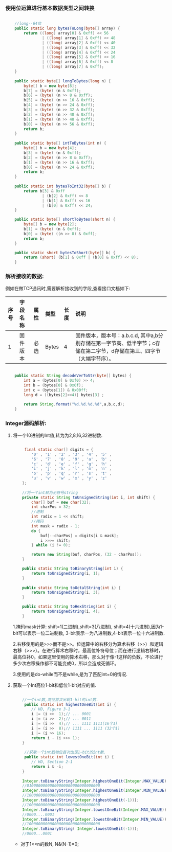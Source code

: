 ### 使用位运算进行基本数据类型之间转换

```java

	//long--64位
	public static long bytesToLong(byte[] array) {
        return ((long) array[0] & 0xff) << 56 
				| ((long) array[1] & 0xff) << 48
				| ((long) array[2] & 0xff) << 40
                | ((long) array[3] & 0xff) << 32 
				| ((long) array[4] & 0xff) << 24
				| ((long) array[5] & 0xff) << 16
                | ((long) array[6] & 0xff) << 8 
				| ((long) array[7] & 0xff);
    }
	
	public static byte[] longToBytes(long n) {
        byte[] b = new byte[8];
        b[7] = (byte) (n & 0xff);
        b[6] = (byte) (n >> 8 & 0xff);
        b[5] = (byte) (n >> 16 & 0xff);
        b[4] = (byte) (n >> 24 & 0xff);
        b[3] = (byte) (n >> 32 & 0xff);
        b[2] = (byte) (n >> 40 & 0xff);
        b[1] = (byte) (n >> 48 & 0xff);
        b[0] = (byte) (n >> 56 & 0xff);
        return b;
    }
	
	public static byte[] intToBytes(int n) {
        byte[] b = new byte[4];
        b[3] = (byte) (n & 0xff);
        b[2] = (byte) (n >> 8 & 0xff);
        b[1] = (byte) (n >> 16 & 0xff);
        b[0] = (byte) (n >> 24 & 0xff);
        return b;
    }
	
	public static int bytesToInt32(byte[] b) {
        return b[3] & 0xff 
				| (b[2] & 0xff) << 8 
				| (b[1] & 0xff) << 16 
				| (b[0] & 0xff) << 24;
    }

	public static byte[] shortToBytes(short n) {
        byte[] b = new byte[2];
        b[1] = (byte) (n & 0xff);
        b[0] = (byte) ((n >> 8) & 0xff);
        return b;
    }

	public static short bytesToShort(byte[] b) {
        return (short) (b[1] & 0xff | (b[0] & 0xff) << 8);
    }
```

### 解析接收的数据:

例如在做TCP通讯时,需要解析接收到的字段,查看接口文档如下:

|序号|	字段名称|	属性|	类型|	长度|	说明|
| :----- |:-----| :-----| :-----| :-----| :-----|
|1	|固件版本|	必选|	Bytes|	4|	固件版本，版本号：a.b.c.d,  其中a,b分别存储在第一字节高、低半字节；c存储在第二字节，d存储在第三、四字节（大端字节序）。|

```java

	public static String decodeVerToStr(byte[] bytes) {
        int a = (bytes[0] & 0xf0) >> 4;
        int b = (bytes[0] & 0x0f);
        int c = (bytes[1]) & 0x00ff;
        long d = ((bytes[2]<<4)| bytes[3] ;

        return String.format("%d.%d.%d.%d",a,b,c,d);
    }

```

### Integer源码解析:

1. 将一个10进制的Int值,转为为2,8,16,32进制数.

	```java
	
		 final static char[] digits = {
	        '0' , '1' , '2' , '3' , '4' , '5' ,
	        '6' , '7' , '8' , '9' , 'a' , 'b' ,
	        'c' , 'd' , 'e' , 'f' , 'g' , 'h' ,
	        'i' , 'j' , 'k' , 'l' , 'm' , 'n' ,
	        'o' , 'p' , 'q' , 'r' , 's' , 't' ,
	        'u' , 'v' , 'w' , 'x' , 'y' , 'z'
	    };
		
		//将一个int转为无符号string
		private static String toUnsignedString(int i, int shift) {
	        char[] buf = new char[32];
	        int charPos = 32;
			//进制
	        int radix = 1 << shift;
			//掩码
	        int mask = radix - 1;
	        do {
	            buf[--charPos] = digits[i & mask];
	            i >>>= shift;
	        } while (i != 0);
	
	        return new String(buf, charPos, (32 - charPos));
	    }
	
		public static String toBinaryString(int i) {
	        return toUnsignedString(i, 1);
	    }
		
		public static String toOctalString(int i) {
	        return toUnsignedString(i, 3);
	    }
	
		public static String toHexString(int i) {
	        return toUnsignedString(i, 4);
	    }
	```

	1.掩码mask计算: shift=1(二进制),shift=3(八进制), shift=4(十六进制),因为1-bit可以表示一位二进制数, 3-bit表示一为八进制数,4-bit表示一位十六进制数.
	
	2.右移使用的是>>>而不是>>。位运算中的右移分为算术右移（>>）和逻辑右移（>>>）。在进行算术右移时，最高位补符号位；而在进行逻辑右移时，最高位补0。如果这里使用的算术右移，那么对于像-1这样的负数，不论进行多少次右移操作都不可能变成0，所以会造成死循环。
	
	3.使用的是do-while而不是while,是为了匹配int=0的情况.

2. 获取一个Int高位1-bit和低位1-bit对应的值.

	```java
		
		//一个int数,高位首次出现1-bit的int数.
		 public static int highestOneBit(int i) {
	        // HD, Figure 3-1
	        i |= (i >>  1);// ... 0001
	        i |= (i >>  2);// ... 0011
	        i |= (i >>  4);// ... 1111 1111(16个1)
	        i |= (i >>  8);// 1111 ... 1111 (32个1)
	        i |= (i >> 16);
	        return i - (i >>> 1);
	    }
		
		 //获取一个int数地位首次出现1-bit的int数.
		 public static int lowestOneBit(int i) {
	        // HD, Section 2-1
	        return i & -i;
    	}
		
		Integer.toBinaryString(Integer.highestOneBit(Integer.MAX_VALUE)));
		//01000000000000000000000000000000
        Integer.toBinaryString(Integer.highestOneBit(Integer.MIN_VALUE)));
		//10000000000000000000000000000000
        Integer.toBinaryString(Integer.highestOneBit(-1)));
		//10000000000000000000000000000000
        Integer.toBinaryString(Integer.lowestOneBit(Integer.MAX_VALUE)));
		//0000....0001
        Integer.toBinaryString(Integer.lowestOneBit(Integer.MIN_VALUE)));
		//10000000000000000000000000000000
        Integer.toBinaryString( Integer.lowestOneBit(-1)));
		//0000...0001
	```
	
	* 对于1<<n的数N, N&(N-1)=0;
